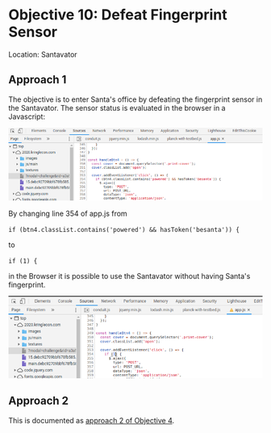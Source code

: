 # Objective 10: Defeat Fingerprint Sensor
Location: Santavator

## Approach 1
The objective is to enter Santa's office by defeating the fingerprint sensor in the Santavator.
The sensor status is evaluated in the browser in a Javascript:

![pre-change](https://github.com/joergschwarzwaelder/hhc2020/blob/master/Objective-10/pre-change.png)

By changing line 354 of app.js from

`if (btn4.classList.contains('powered') && hasToken('besanta')) {
`

to

`if (1) {
`

in the Browser it is possible to use the Santavator without having Santa's fingerprint.

![post-change](https://github.com/joergschwarzwaelder/hhc2020/blob/master/Objective-10/post-change.png)
## Approach 2
This is documented as [approach 2 of Objective 4](https://github.com/joergschwarzwaelder/hhc2020/tree/master/Objective-4).
<!--stackedit_data:
eyJoaXN0b3J5IjpbMTY2NjU5NDU2Niw1OTEzNjQ3MzgsODE1Nj
YzODcyLC0xODQxOTI2MzcwLDg1ODU0Njg4MSwtMTc0OTg5NjY3
XX0=
-->